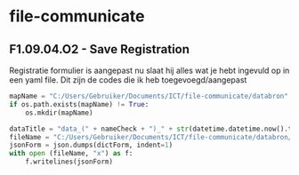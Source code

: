 # file-communicate
## F1.09.04.O2 - Save Registration
Registratie formulier is aangepast nu slaat hij alles wat je hebt ingevuld op in een yaml file. 
Dit zijn de codes die ik heb toegevoegd/aangepast
```python
mapName = "C:/Users/Gebruiker/Documents/ICT/file-communicate/databron"
if os.path.exists(mapName) != True:
    os.mkdir(mapName)

dataTitle = "data_(" + nameCheck + ")_" + str(datetime.datetime.now().timestamp()) + ".yaml"
fileName = "C:/Users/Gebruiker/Documents/ICT/file-communicate/databron/" + dataTitle
jsonForm = json.dumps(dictForm, indent=1)
with open (fileName, "x") as f:
    f.writelines(jsonForm)
```